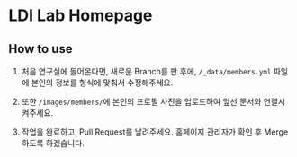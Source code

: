 # LDI Lab Homepage

## How to use
1. 처음 연구실에 들어온다면, 새로운 Branch를 판 후에, `/_data/members.yml` 파일에 본인의 정보를 형식에 맞춰서 수정해주세요. 

2. 또한 `/images/members/`에 본인의 프로필 사진을 업로드하여 앞선 문서와 연결시켜주세요.

3. 작업을 완료하고, Pull Request를 날려주세요. 홈페이지 관리자가 확인 후 Merge하도록 하겠습니다.
